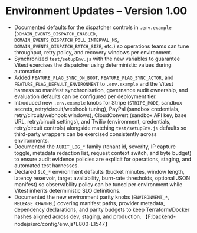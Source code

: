# Environment Updates – Version 1.00

- Documented defaults for the dispatcher controls in `.env.example` (`DOMAIN_EVENTS_DISPATCH_ENABLED`, `DOMAIN_EVENTS_DISPATCH_POLL_INTERVAL_MS`, `DOMAIN_EVENTS_DISPATCH_BATCH_SIZE`, etc.) so operations teams can tune throughput, retry policy, and recovery windows per environment.
- Synchronized `test/setupEnv.js` with the new variables to guarantee Vitest exercises the dispatcher using deterministic values during automation.
- Added `FEATURE_FLAG_SYNC_ON_BOOT`, `FEATURE_FLAG_SYNC_ACTOR`, and `FEATURE_FLAG_DEFAULT_ENVIRONMENT` to `.env.example` and the Vitest harness so manifest synchronisation, governance audit ownership, and evaluation defaults can be configured per deployment tier.
- Introduced new `.env.example` knobs for Stripe (`STRIPE_MODE`, sandbox secrets, retry/circuit/webhook tuning), PayPal (sandbox credentials, retry/circuit/webhook windows), CloudConvert (sandbox API key, base URL, retry/circuit settings), and Twilio (environment, credentials, retry/circuit controls) alongside matching `test/setupEnv.js` defaults so third-party wrappers can be exercised consistently across environments.
- Documented the `AUDIT_LOG_*` family (tenant id, severity, IP capture toggle, metadata redaction list, request context switch, and byte budget) to ensure audit evidence policies are explicit for operations, staging, and automated test harnesses.
- Declared `SLO_*` environment defaults (bucket minutes, window length, latency reservoir, target availability, burn-rate thresholds, optional JSON manifest) so observability policy can be tuned per environment while Vitest inherits deterministic SLO definitions.
- Documented the new environment parity knobs (`ENVIRONMENT_*`, `RELEASE_CHANNEL`) covering manifest paths, provider metadata, dependency declarations, and parity budgets to keep Terraform/Docker hashes aligned across dev, staging, and production. 【F:backend-nodejs/src/config/env.js†L800-L1547】
